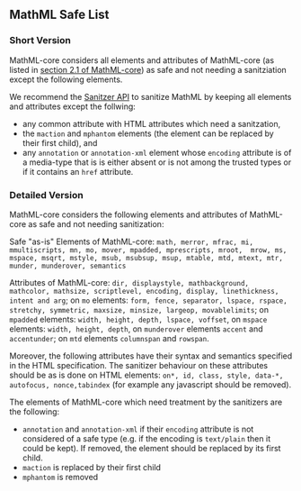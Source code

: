 ## MathML Safe List

### Short Version
MathML-core considers all elements and attributes of MathML-core (as listed in [section 2.1 of MathML-core](https://w3c.github.io/mathml-core/#mathml-elements-and-attributes)) as safe and not needing a sanitziation except the following elements.

We recommend the [Sanitzer API](https://wicg.github.io/sanitizer-api/) to sanitize MathML by keeping all elements and attributes except the follwing:
- any common attribute with HTML attributes which need a sanitzation,
- the `maction` and `mphantom` elements (the element can be replaced by their first child), and
- any `annotation` or `annotation-xml` element whose `encoding` attribute is of a media-type that is is either absent or is not among the trusted types or if it contains an `href` attribute.

### Detailed Version
MathML-core considers the following elements and attributes of MathML-core as safe and not needing sanitization:

Safe "as-is" Elements of MathML-core:
`math, merror, mfrac, mi, mmultiscripts, mn, mo, mover, mpadded, mprescripts, mroot,  mrow, ms, mspace, msqrt, mstyle, msub, msubsup, msup, mtable, mtd, mtext, mtr, munder, munderover, semantics`

Attributes of MathML-core:
`dir, displaystyle, mathbackground, mathcolor, mathsize, scriptlevel, encoding, display, linethickness, intent and arg`; on `mo` elements: `form, fence, separator, lspace, rspace, stretchy, symmetric, maxsize, minsize, largeop, movablelimits`; on `mpadded` elements: `width, height, depth, lspace, voffset`, on `mspace` elements: `width, height, depth`, on `munderover` elements `accent` and `accentunder`; on `mtd` elements `columnspan` and `rowspan`.

Moreover, the following attributes have their syntax and semantics specified in the HTML specification. The sanitizer behaviour on these attributes should be as is done on HTML elements: `on*, id, class, style, data-*, autofocus, nonce,tabindex` (for example any javascript should be removed).

The elements of MathML-core which need treatment by the sanitizers are the following:
- `annotation` and `annotation-xml` if their `encoding` attribute is not considered of a safe type (e.g. if the encoding is `text/plain` then it could be kept). If removed, the element should be replaced by its first child.
- `maction` is replaced by their first child
- `mphantom` is removed

